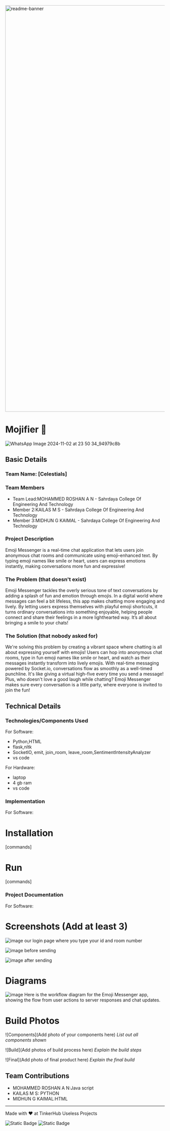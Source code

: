 <img width="1280" alt="readme-banner" src="https://github.com/user-attachments/assets/35332e92-44cb-425b-9dff-27bcf1023c6c">

# Mojifier 🎯
![WhatsApp Image 2024-11-02 at 23 50 34_94979c8b](https://github.com/user-attachments/assets/eef61c8b-79f2-4ea5-a39e-32a82ed482af)


## Basic Details
### Team Name: [Celestials]


### Team Members
- Team Lead:MOHAMMED ROSHAN A N - Sahrdaya College Of Engineering And Technology
- Member 2:KAILAS M S - Sahrdaya College Of Engineering And Technology
- Member 3:MIDHUN G KAIMAL - Sahrdaya College Of Engineering And Technology

### Project Description
Emoji Messenger is a real-time chat application that lets users join anonymous chat rooms and communicate using emoji-enhanced text.
By typing emoji names like smile or heart, users can express emotions instantly, making conversations more fun and expressive!

### The Problem (that doesn't exist)
Emoji Messenger tackles the overly serious tone of text conversations by adding a splash of fun and emotion through emojis.
In a digital world where messages can feel a bit lifeless, this app makes chatting more engaging and lively.
By letting users express themselves with playful emoji shortcuts, it turns ordinary conversations into something enjoyable, 
helping people connect and share their feelings in a more lighthearted way.
It’s all about bringing a smile to your chats!

### The Solution (that nobody asked for)
We're solving this problem by creating a vibrant space where chatting is all about expressing yourself with emojis! Users can hop into anonymous chat rooms, 
type in fun emoji names like smile or heart, and watch as their messages instantly transform into lively emojis. 
With real-time messaging powered by Socket.io, conversations flow as smoothly as a well-timed punchline. 
It's like giving a virtual high-five every time you send a message! Plus,
who doesn't love a good laugh while chatting? Emoji Messenger makes sure every conversation is a little party, 
where everyone is invited to join the fun!

## Technical Details
### Technologies/Components Used
For Software:
- Python,HTML
- flask,nltk
- SocketIO, emit, join_room, leave_room,SentimentIntensityAnalyzer
- vs code

For Hardware:
- laptop
- 4 gb ram
- vs code

### Implementation
For Software:
# Installation
[commands]

# Run
[commands]

### Project Documentation
For Software:

# Screenshots (Add at least 3)
![image](https://github.com/user-attachments/assets/b3e55168-e51a-485f-b43d-3a03b6e40496)
our login page where you type your id and room number

![image](https://github.com/user-attachments/assets/36eb1e2c-2d3f-4ab2-a5e8-01e503f65cad)
before sending

![image](https://github.com/user-attachments/assets/c50fb14f-1c02-4eb1-9a4e-0a0abec81826)
after sending

# Diagrams

![image](https://github.com/user-attachments/assets/3728e61c-8836-4619-b822-f784704deec3)
Here is the workflow diagram for the Emoji Messenger app, showing the flow from user actions to server responses and chat updates.

# Build Photos
![Components](Add photo of your components here)
*List out all components shown*

![Build](Add photos of build process here)
*Explain the build steps*

![Final](Add photo of final product here)
*Explain the final build*


## Team Contributions
- MOHAMMED ROSHAN A N:Java script
- KAILAS M S: PYTHON
- MIDHUN G KAIMAL:HTML

---
Made with ❤️ at TinkerHub Useless Projects 

![Static Badge](https://img.shields.io/badge/TinkerHub-24?color=%23000000&link=https%3A%2F%2Fwww.tinkerhub.org%2F)
![Static Badge](https://img.shields.io/badge/UselessProject--24-24?link=https%3A%2F%2Fwww.tinkerhub.org%2Fevents%2FQ2Q1TQKX6Q%2FUseless%2520Projects)




